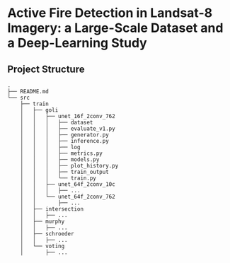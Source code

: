 # Active Fire Detection in Landsat-8 Imagery: a Large-Scale Dataset and a Deep-Learning Study

## Project Structure
```
.
├── README.md
└── src
    ├── train
    │   ├── goli
    │   │   ├── unet_16f_2conv_762
    │   │   │   ├── dataset
    │   │   │   ├── evaluate_v1.py
    │   │   │   ├── generator.py
    │   │   │   ├── inference.py
    │   │   │   ├── log
    │   │   │   ├── metrics.py
    │   │   │   ├── models.py
    │   │   │   ├── plot_history.py
    │   │   │   ├── train_output
    │   │   │   └── train.py
    │   │   ├── unet_64f_2conv_10c
    │   │   │   ├── ...
    │   │   └── unet_64f_2conv_762
    │   │       ├── ...
    │   ├── intersection
    │   │   ├── ...
    │   ├── murphy
    │   │   ├── ...
    │   ├── schroeder
    │   │   ├── ...
    │   └── voting
    │       ├── ...
```
